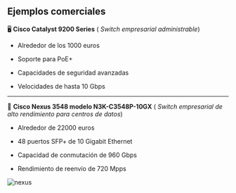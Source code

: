 ## Ejemplos comerciales

🖥️ **Cisco Catalyst 9200 Series**   ( _Switch empresarial administrable_)

- Alrededor de los 1000 euros

- Soporte para PoE+

- Capacidades de seguridad avanzadas

- Velocidades de hasta 10 Gbps

-----------------------------


🔌 **Cisco Nexus 3548 modelo N3K-C3548P-10GX**   ( _Switch empresarial de alto rendimiento para centros de datos_)

- Alrededor de 22000 euros

- 48 puertos SFP+ de 10 Gigabit Ethernet

- Capacidad de conmutación de 960 Gbps

- Rendimiento de reenvío de 720 Mpps

![nexus](img/switch-nexus.avif)
